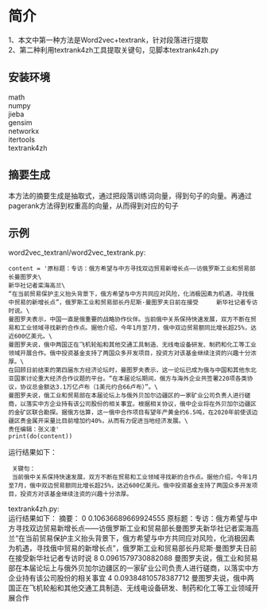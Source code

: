 # 简介
1、本文中第一种方法是Word2vec+textrank，针对段落进行提取<br>
2、第二种利用textrank4zh工具提取关键句，见脚本textrank4zh.py
## 安装环境
math<br>
numpy<br>
jieba<br>
gensim<br>
networkx<br>
itertools<br>
textrank4zh<br>

## 摘要生成
本方法的摘要生成是抽取式，通过把段落训练词向量，得到句子的向量。再通过pagerank方法得到权重高的向量，从而得到对应的句子
## 示例
word2vec_textranl/word2vec_textrank.py:<br>

    content = '原标题：专访：俄方希望与中方寻找双边贸易新增长点——访俄罗斯工业和贸易部长曼图罗夫\
    新华社记者栾海高兰\
    “在当前贸易保护主义抬头背景下，俄方希望与中方共同应对风险，化消极因素为机遇，寻找俄中贸易的新增长点”，俄罗斯工业和贸易部长丹尼斯·曼图罗夫日前在接受     新华社记者专访时说。\
    曼图罗夫表示，中国一直是俄重要的战略协作伙伴。当前俄中关系保持快速发展，双方不断在贸易和工业领域寻找新的合作点。据他介绍，今年1月至7月，俄中双边贸易额同比增长超25%，达近600亿美元。\
    曼图罗夫说，俄中两国正在飞机轮船和其他交通工具制造、无线电设备研发、制药和化工等工业领域开展合作。俄中投资基金支持了两国众多开发项目，投资方对该基金继续注资的兴趣十分浓厚。\
    在回顾日前结束的第四届东方经济论坛时，曼图罗夫表示，这一论坛已成为俄与中国和其他东北亚国家讨论重大经济合作议题的平台。“在本届论坛期间，俄方与海外企业共签署220项各类协议，协议总金额达3.1万亿卢布（1美元约合66卢布）”。\
    曼图罗夫说，俄工业和贸易部在本届论坛上与俄外贝加尔边疆区的一家矿业公司负责人进行磋商，以落实中方企业持有该公司股份的相关事宜。根据相关协议，俄中企业将在外贝加尔边疆区的金矿区联合勘探。据俄方估算，这一俄中合作项目有望年产黄金约6.5吨，在2020年前使该边疆区贵金属开采量比目前增加约40%，从而有力促进当地经济发展。\
    责任编辑：张义凌'
    print(do(content))
运行结果如下：

     关键句：
     当前俄中关系保持快速发展，双方不断在贸易和工业领域寻找新的合作点。据他介绍，今年1月至7月，俄中双边贸易额同比增长超25%，达近600亿美元。俄中投资基金支持了两国众多开发项目，投资方对该基金继续注资的兴趣十分浓厚。
     
     
     
 textrank4zh.py:<br>
 运行结果如下：
        摘要：
        0 0.10636689669924555 原标题：专访：俄方希望与中方寻找双边贸易新增长点——访俄罗斯工业和贸易部长曼图罗夫新华社记者栾海高兰“在当前贸易保护主义抬头背景下，俄方希望与中方共同应对风险，化消极因素为机遇，寻找俄中贸易的新增长点”，俄罗斯工业和贸易部长丹尼斯·曼图罗夫日前在接受新华社记者专访时说
        8 0.0961579730882088 曼图罗夫说，俄工业和贸易部在本届论坛上与俄外贝加尔边疆区的一家矿业公司负责人进行磋商，以落实中方企业持有该公司股份的相关事宜
        4 0.09384810578387712 曼图罗夫说，俄中两国正在飞机轮船和其他交通工具制造、无线电设备研发、制药和化工等工业领域开展合作

